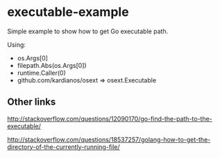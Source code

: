 # executable-example

Simple example to show how to get Go executable path.

Using:
- os.Args[0]
- filepath.Abs(os.Args[0])
- runtime.Caller(0)
- github.com/kardianos/osext => osext.Executable

## Other links
http://stackoverflow.com/questions/12090170/go-find-the-path-to-the-executable/

http://stackoverflow.com/questions/18537257/golang-how-to-get-the-directory-of-the-currently-running-file/
